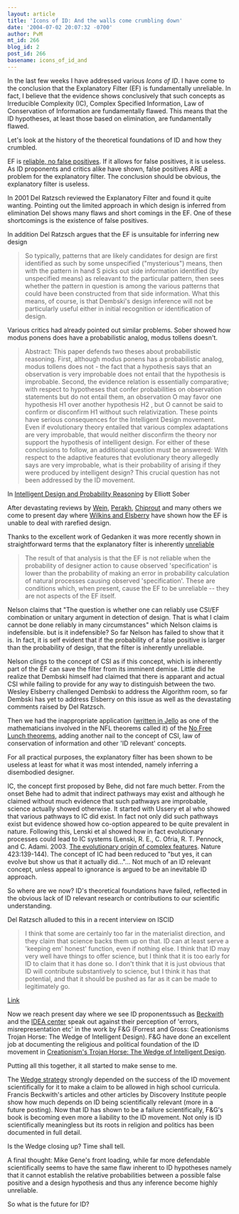 ```yaml
---
layout: article
title: 'Icons of ID: And the walls come crumbling down'
date: '2004-07-02 20:07:32 -0700'
author: PvM
mt_id: 266
blog_id: 2
post_id: 266
basename: icons_of_id_and
---
```

In the last few weeks I have addressed various _Icons of ID_. I have come to the conclusion that the Explanatory Filter (EF) is fundamentally unreliable. In fact, I believe that the evidence shows conclusively that such concepts as Irreducible Complexity (IC), Complex Specified Information, Law of Conservation of Information are fundamentally flawed. This means that the ID hypotheses, at least those based on elimination, are fundamentally flawed.

Let's look at the history of the theoretical foundations of ID and how they crumbled.

EF is [reliable, no false positives](http://www.pandasthumb.org/pt-archives/000256.html). If it allows for false positives, it is useless. As ID proponents and critics alike have shown, false positives ARE a problem for the explanatory filter. The conclusion should be obvious, the explanatory filter is useless.

In 2001 Del Ratzsch reviewed the Explanatory Filter and found it quite wanting. Pointing out the limited approach in which design is inferred from elimination Del shows many flaws and short comings in the EF. One of these shortcomings is the existence of false positives.

In addition Del Ratzsch argues that the EF is unsuitable for inferring new design

> So typically, patterns that are likely candidates for design are first identified as such by some unspecified ("mysterious") means, then with the pattern in hand S picks out side information identified (by unspecified means) as releavant to the particular pattern, then sees whether the pattern in question is among the various patterns that could have been constructed from that side information. What this means, of course, is that Dembski's design inference will not be particularly useful either in initial recognition or identification of design.

Various critics had already pointed out similar problems. Sober showed how modus ponens does have a probabilistic analog, modus tollens doesn't. 

> Abstract: This paper defends two theses about probabilistic reasoning. First, although modus ponens has a probabilistic analog, modus tollens does not - the fact that a hypothesis says that an observation is very improbable does not entail that the hypothesis is improbable. Second, the evidence relation is essentially comparative; with respect to hypotheses that confer probabilities on observation statements but do not entail them, an observation O may favor one hypothesis H1 over another hypothesis H2 , but O cannot be said to confirm or disconfirm H1 without such relativization. These points have serious consequences for the Intelligent Design movement. Even if evolutionary theory entailed that various complex adaptations are very improbable, that would neither disconfirm the theory nor support the hypothesis of intelligent design. For either of these conclusions to follow, an additional question must be answered: With respect to the adaptive features that evolutionary theory allegedly says are very improbable, what is their probability of arising if they were produced by intelligent design? This crucial question has not been addressed by the ID movement.

In [Intelligent Design and Probability Reasoning](http://www.talkreason.org/articles/iD&amp;PRW.pdf) by Elliott Sober

After devastating reviews by [Wein](http://www.talkorigins.org/design/faqs/nfl/), [Perakh](http://www.talkreason.org), [Chiprout](http://members.cox.net/chiprout/DesignInference/Demski.htm) and many others we come to present day where [Wilkins and Elsberry](http://www.talkdesign.org/faqs/theftovertoil/theftovertoil.html) have shown how the EF is unable to deal with rarefied design. 

Thanks to the excellent work of Gedanken it was more recently shown in straightforward terms that the explanatory filter is inherently [unreliable](http://www.pandasthumb.org/pt-archives/000281.html)

> The result of that analysis is that the EF is not reliable when the probability of designer action to cause observed 'specification' is lower than the probability of making an error in probability calculation of natural processes causing observed 'specification'. These are conditions which, when present, cause the EF to be unreliable -- they are not aspects of the EF itself.

Nelson claims that "The question is whether one can reliably use CSI/EF combination or unitary argument in detection of design. That is what I claim cannot be done reliably in many circumstances" which Nelson claims is indefensible. but is it indefensible? So far Nelson has failed to show that it is. In fact, it is self evident that if the probability of a false positive is larger than the probability of design, that the filter is inherently unreliable. 

Nelson clings to the concept of CSI as if this concept, which is inherently part of the EF can save the filter from its imminent demise. Little did he realize that Dembski himself had claimed that there is apparant and actual CSI while failing to provide for any way to distinguish between the two. Wesley Elsberry challenged Dembski to address the Algorithm room, so far Dembski has yet to address Elsberry on this issue as well as the devastating comments raised by Del Ratzsch.

Then we had the inappropriate application ([written in Jello](http://www.talkreason.org/articles/jello.cfm) as one of the mathematicians involved in the NFL theorems called it) of the [No Free Lunch theorems](http://www.pandasthumb.org/pt-archives/000257.html), adding another nail to the concept of CSI, law of conservation of information and other 'ID relevant' concepts.

For all practical purposes, the explanatory filter has been shown to be useless at least for what it was most intended, namely inferring a disembodied designer.

IC, the concept first proposed by Behe, did not fare much better. From the onset Behe had to admit that indirect pathways may exist and although he claimed without much evidence that such pathways are improbable, science actually showed otherwise. It started with Ussery et al who showed that various pathways to IC did exist. In fact not only did such pathways exist but evidence showed how co-option appeared to be quite prevalent in nature. Following this, Lenski et al showed how in fact evolutionary processes could lead to IC systems (Lenski, R. E., C. Ofria, R. T. Pennock, and C. Adami. 2003. [The evolutionary origin of complex features](http://myxo.css.msu.edu/papers/nature2003/). Nature 423:139-144). The concept of IC had been reduced to "but yes, it can evolve but show us that it actually did..."... Not much of an ID relevant concept, unless appeal to ignorance is argued to be an inevitable ID approach.

So where are we now? ID's theoretical foundations have failed, reflected in the obvious lack of ID relevant research or contributions to our scientific understanding.

Del Ratzsch alluded  to this in a recent interview on ISCID

> I think that some are certainly too far in the materialist direction, and they claim that science backs them up on that. ID can at least serve a 'keeping em' honest' function, even if nothing else. I think that ID may very well have things to offer science, but I think that it is too early for ID to claim that it has done so. I don't think that it is just obvious that ID will contribute substantively to science, but I think it has that potential, and that it should be pushed as far as it can be made to legitimately go.

[Link](http://www.iscid.org/del-ratzsch-chat.php)

Now we reach present day where we see ID proponentssuch as [Beckwith](http://www.francisbeckwith.com/) and the [IDEA center](http://www.ideacenter.org/) speak out against their perception of 'errors, misrepresentation etc' in the work by F&G (Forrest and Gross: Creationisms Trojan Horse: The Wedge of Intelligent Design). F&G have done an excellent job at documenting the religious and political foundation of the ID movement in [Creationism's Trojan Horse: The Wedge of Intelligent Design](http://www.creationismstrojanhorse.com/).

Putting all this together, it all started to make sense to me.

The [Wedge strategy](http://www.antievolution.org/features/wedge.html) strongly depended on the success of the ID movement scientifically for it to make a claim to be allowed in high school curricula. Francis Beckwith's articles and other articles by Discovery Institute people show how much depends on ID being scientifically relevant (more in a future posting).
Now that ID has shown to be a failure scientifically, F&G's book is becoming even more a liability to the ID movement. Not only is ID scientifically meaningless but its roots in religion and politics has been documented in full detail.

Is the Wedge closing up? Time shall tell.

A final thought: Mike Gene's front loading, while far more defendable scientifically seems to have the same flaw inherent to ID hypotheses namely that it cannot establish the relative probabilities between a possible false positive and a design hypothesis and thus any inference become highly unreliable. 

So what is the future for ID?
